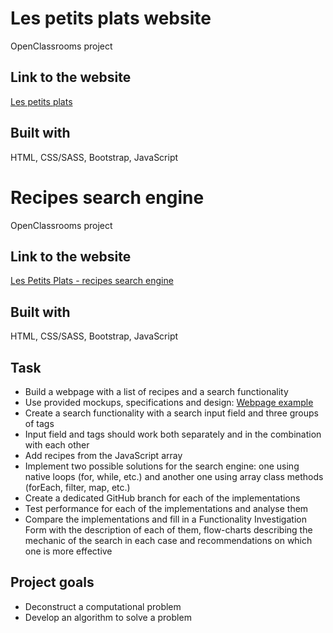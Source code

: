 # Les petits plats website

OpenClassrooms project

## Link to the website

[Les petits plats](https://dimterion.github.io/Front-end-EN-P7-Search-Engine/)

## Built with

HTML, CSS/SASS, Bootstrap, JavaScript


# Recipes search engine

OpenClassrooms project

## Link to the website

[Les Petits Plats - recipes search engine](https://dimterion.github.io/Recipes-search-engine/)

## Built with

HTML, CSS/SASS, Bootstrap, JavaScript

## Task

- Build a webpage with a list of recipes and a search functionality
- Use provided mockups, specifications and design: [Webpage example](https://www.figma.com/file/bcU7zyhMTJM26j50pm9EKx/UI-Design-Les-Petits-Plats-EN)
- Create a search functionality with a search input field and three groups of tags
- Input field and tags should work both separately and in the combination with each other
- Add recipes from the JavaScript array
- Implement two possible solutions for the search engine: one using native loops (for, while, etc.) and another one using array class methods (forEach, filter, map, etc.)
- Create a dedicated GitHub branch for each of the implementations
- Test performance for each of the implementations and analyse them
- Compare the implementations and fill in a Functionality Investigation Form with the description of each of them, flow-charts describing the mechanic of the search in each case and recommendations on which one is more effective

## Project goals

- Deconstruct a computational problem
- Develop an algorithm to solve a problem
